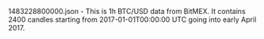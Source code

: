 1483228800000.json - This is 1h BTC/USD data from BitMEX.  It contains 2400 candles starting from 2017-01-01T00:00:00 UTC going into early April 2017.
